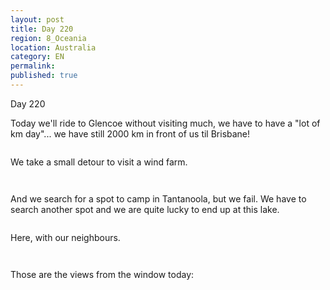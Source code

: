 ```yaml
---
layout: post
title: Day 220
region: 8_Oceania
location: Australia
category: EN
permalink:
published: true
---
```


Day 220

Today we'll ride to Glencoe without visiting much, we have to have a "lot of km day"... we have still 2000 km in front of us til Brisbane!

<p><a
href="https://lh3.googleusercontent.com/NrW_hXs15XukkV5YUzINHX0o6I5ILollxWMnZtvBmBenWxHTpylsHiQ4E8MWlCHZAWag11MgwJf6Occ8mekxOvYJyEiy_F1rvGlAONB9U9xGKbqmOmZCJTfJmBIk7M3xtU18_l3bEw2TdamETvlFpLCQbbt4vGl3GA3QjilbnhMSqGEUtUh2CGUfwex9TOiv7ptbUJQBsqo7dkpZ2sQyLNy69vvPY4d8uJHPlkEWSj00knngpxLdo2HmDyRxLLQRWq1r2ESxfUMhKX2sIMsFyy8y8Y5Z_NKSA9vUaWM2b4d0xZa_oSPkWTA2Ltsk1OTzql7I4xK7MLsdsp8ZX1Jav2T7DspKpIUmVKZFDvpzQ_RPWrz89w0l9nfg_5OtbXyIuMKyF81YEZj9z4bEnLjrX-ZVIsoYWBgsxFjMqdxSFVAiapF1LhRewf8Mjf-UXCxCJ4bPXpmvaYFY6M5ipYrOUTV4da4uyDeSSiggSUoxyWSq2exHSiyOkWJNgXvA_xyEBHs1VSVk-ViSrj4zABp2EKX-fa3OkU_w2MpknEeumYOAYj8Hos37RBnrwkQdS_pZP57kKEfT2NezF2Gmif5KK0Oew3nrYegaVvfSNMORuIlBsbTav7wU4AWpMNExdg2biiMjczf_VYdUJx6iS35Xaph2AmnpLYHUWa6LQuGOqMLfs4RdByOE1DM0j7X-vGwp98img0dijQpgkyQAUYUruY1S=w669-h502-no"><img 
src="https://lh3.googleusercontent.com/NrW_hXs15XukkV5YUzINHX0o6I5ILollxWMnZtvBmBenWxHTpylsHiQ4E8MWlCHZAWag11MgwJf6Occ8mekxOvYJyEiy_F1rvGlAONB9U9xGKbqmOmZCJTfJmBIk7M3xtU18_l3bEw2TdamETvlFpLCQbbt4vGl3GA3QjilbnhMSqGEUtUh2CGUfwex9TOiv7ptbUJQBsqo7dkpZ2sQyLNy69vvPY4d8uJHPlkEWSj00knngpxLdo2HmDyRxLLQRWq1r2ESxfUMhKX2sIMsFyy8y8Y5Z_NKSA9vUaWM2b4d0xZa_oSPkWTA2Ltsk1OTzql7I4xK7MLsdsp8ZX1Jav2T7DspKpIUmVKZFDvpzQ_RPWrz89w0l9nfg_5OtbXyIuMKyF81YEZj9z4bEnLjrX-ZVIsoYWBgsxFjMqdxSFVAiapF1LhRewf8Mjf-UXCxCJ4bPXpmvaYFY6M5ipYrOUTV4da4uyDeSSiggSUoxyWSq2exHSiyOkWJNgXvA_xyEBHs1VSVk-ViSrj4zABp2EKX-fa3OkU_w2MpknEeumYOAYj8Hos37RBnrwkQdS_pZP57kKEfT2NezF2Gmif5KK0Oew3nrYegaVvfSNMORuIlBsbTav7wU4AWpMNExdg2biiMjczf_VYdUJx6iS35Xaph2AmnpLYHUWa6LQuGOqMLfs4RdByOE1DM0j7X-vGwp98img0dijQpgkyQAUYUruY1S=w669-h502-no" class="oversize" alt=""></a></p>

We take a small detour to visit a wind farm.

<p><a
href="https://lh3.googleusercontent.com/uHEHtNPQAIFVH9RJPmUBBzZugzFk6lOL62-m8bLJ_vJlMjTaG2dBx1A_DeMkUBPva4xubxzglBbtdpbGw81t-6ZpfdOurGiX3E5oehRt-TRI73Uje9FpdMG16_SwvjpzcwhEEswSC1KRPnu_I_NeZlIA55qA2eRAyluGyCnhzccWv9kv6AO2vajGMQieGtkodbN4IzL73URlPGd_reQQLXZ-jGySUZn3qHjgQx5ukWRMjul-658K2XzfieG7T1RD0khLUDg-SDpX5rFwg_ynIsjrOqJPwQBcRo4io8FUVT8W3TShXzFyjILbJBj19nGLBQVsKYPsC4BikoqXCsvRhsFD6ggtja26ukF4cJMAMhvo7ygu20R06lcHWyZursVUgpA3SzNRP1i75YTiy1myZBhF0bhFOi1Sj7tOi4ua9aYf5GRF7Tejc4MvrojXXhEeAGydT-90e0u-PCmtHIWNR6wInwm8_BJk7gZIMz2PzE7BbvJEVn1AyaZrVOk-ryvNmhFgOJiSqh1VBR5GSdj3qyaupuxyRKb5t1steU8vNNFOKfhBxKqY_Mizj75tB7vfv9AWyg1mvdDhbwCht6sI70gtgq1D79krOJ7qlQQmtuyUnwxz4rUCUjCYsUhif6cQUUfPCuYcDNJqhXl48aiGXmItaluHqLkCh8BaCyCEi6qie95fazNKxPB-Sq5XoTzCn0js7RBPjifHXJsJn8hUG60W=w836-h627-no"><img 
src="https://lh3.googleusercontent.com/uHEHtNPQAIFVH9RJPmUBBzZugzFk6lOL62-m8bLJ_vJlMjTaG2dBx1A_DeMkUBPva4xubxzglBbtdpbGw81t-6ZpfdOurGiX3E5oehRt-TRI73Uje9FpdMG16_SwvjpzcwhEEswSC1KRPnu_I_NeZlIA55qA2eRAyluGyCnhzccWv9kv6AO2vajGMQieGtkodbN4IzL73URlPGd_reQQLXZ-jGySUZn3qHjgQx5ukWRMjul-658K2XzfieG7T1RD0khLUDg-SDpX5rFwg_ynIsjrOqJPwQBcRo4io8FUVT8W3TShXzFyjILbJBj19nGLBQVsKYPsC4BikoqXCsvRhsFD6ggtja26ukF4cJMAMhvo7ygu20R06lcHWyZursVUgpA3SzNRP1i75YTiy1myZBhF0bhFOi1Sj7tOi4ua9aYf5GRF7Tejc4MvrojXXhEeAGydT-90e0u-PCmtHIWNR6wInwm8_BJk7gZIMz2PzE7BbvJEVn1AyaZrVOk-ryvNmhFgOJiSqh1VBR5GSdj3qyaupuxyRKb5t1steU8vNNFOKfhBxKqY_Mizj75tB7vfv9AWyg1mvdDhbwCht6sI70gtgq1D79krOJ7qlQQmtuyUnwxz4rUCUjCYsUhif6cQUUfPCuYcDNJqhXl48aiGXmItaluHqLkCh8BaCyCEi6qie95fazNKxPB-Sq5XoTzCn0js7RBPjifHXJsJn8hUG60W=w836-h627-no" class="oversize" alt=""></a></p>

<p><a
href="https://lh3.googleusercontent.com/jx2vGOu7NR9-Ci9V3nPUbEUPu4R-n7gEnNdev_MhD12ghd0SRUzv-H8Zun8Pf7X-_im18tRbJuvv8tb1_dka9sFLnDjn4erN7DlIfJXdZKE1xZ3UFkAky78wjOZkGRDEZAMVGm0pMQZR-bKBHqHgYHFEjnCpCaGFCeYtRDMNgxcFhb98CTd9k_7b1Ka1V9COeixTmmdfxnrziNGqiYwJm3ACL0ESeUsyhKbxKljbdxaa0sZ1g2D-9P6qpGFLuyTlpoMxu7ay11X3mQGjxqhW42V2flodpSexfu212MzClvlwOoO-281BQdj6k5pkoPEiCH5U0xCdl2hIKY6jRSJizriJHpU4Wrl1P1boazU_vxExKcdVuGASyZR89cQzzHWl1nmF0ee_fkRBzLkHajEZff4RYPy1GbttWuZH9AIMYOiqBWHjPj8dAuEY-7ZgvAMpIW9VhkGWH1hY_s0j6DaRtgp6Axt8EGIGJ4YKiwwqEiJhqju_WgyTMlFPQdwRwi_dQCQuUXGO6DZvUY84MZTDOvONhmienZtFaguSYkTqge8xVisHsEboZGHRA4WTkHUaAEx1kH4qNdoPPjufUW6i9Y_7fKNxB0wJHTXMEtNipKT645fl9FdbfJ89YEJjyF9ijK8IzovGL6-GTmpugzrFmrJiDf6vA-KPY0ABkeTzkUuo-loeE6TgUGk1ZG7KMiu-W8oHz1Dg_A59nRrJxx_7ukPQ=w836-h627-no"><img 
src="https://lh3.googleusercontent.com/jx2vGOu7NR9-Ci9V3nPUbEUPu4R-n7gEnNdev_MhD12ghd0SRUzv-H8Zun8Pf7X-_im18tRbJuvv8tb1_dka9sFLnDjn4erN7DlIfJXdZKE1xZ3UFkAky78wjOZkGRDEZAMVGm0pMQZR-bKBHqHgYHFEjnCpCaGFCeYtRDMNgxcFhb98CTd9k_7b1Ka1V9COeixTmmdfxnrziNGqiYwJm3ACL0ESeUsyhKbxKljbdxaa0sZ1g2D-9P6qpGFLuyTlpoMxu7ay11X3mQGjxqhW42V2flodpSexfu212MzClvlwOoO-281BQdj6k5pkoPEiCH5U0xCdl2hIKY6jRSJizriJHpU4Wrl1P1boazU_vxExKcdVuGASyZR89cQzzHWl1nmF0ee_fkRBzLkHajEZff4RYPy1GbttWuZH9AIMYOiqBWHjPj8dAuEY-7ZgvAMpIW9VhkGWH1hY_s0j6DaRtgp6Axt8EGIGJ4YKiwwqEiJhqju_WgyTMlFPQdwRwi_dQCQuUXGO6DZvUY84MZTDOvONhmienZtFaguSYkTqge8xVisHsEboZGHRA4WTkHUaAEx1kH4qNdoPPjufUW6i9Y_7fKNxB0wJHTXMEtNipKT645fl9FdbfJ89YEJjyF9ijK8IzovGL6-GTmpugzrFmrJiDf6vA-KPY0ABkeTzkUuo-loeE6TgUGk1ZG7KMiu-W8oHz1Dg_A59nRrJxx_7ukPQ=w836-h627-no" class="oversize" alt=""></a></p>

And we search for a spot to camp in Tantanoola, but we fail. We have to search another spot and we are quite lucky to end up at this lake.

<p><a
href="https://lh3.googleusercontent.com/y2iEkU9EbJGXvgaa8cdKy4jG2ihcFz2NJ0wuvLi16EmNRUc7cuU1jQIGXt2nDsPHNqgK767GBKjQmrvQHaLaAtr0C5-mRQdKiM7JxIROFs6Po-57VTVDYtKpNR2m7sy_WpiwpR4VS2pqmpZPGdQobcuZd3HdqTMdxrP-9jCjNqwkpr5_LJUiu6dz1jVRDsvIu3kOE7OqQFmtUSptxzHsHiXz_zJUE0aRx_LTqFeyqlWPERevLScAxrokQUaGG1mFtbBORhEyeIpXusp1qR0oF_9fvS0yrhyehNMEpucWeFhD0mNv564QLWghGI7nX2kfykn6J5ZSDHQnrh9wS3XZgv6Qu2-8EFRExrF25kyg6nGfPhX_f1EIaih6PQo14HZCPkxWf1I5vTQO2nG1k7WJ9Pm2tM1U7RAgEHzTGYaTPHIMi3agjcl08y6XHznPWbZKUOI3kIBO8ftPnTNeMcx5JgTCHgJElIWJlveGyqyPRcd8lNRbE4gpkOYnjnnti1FfkOweB5hoiQT_TZ3vmHF1Vt89JLGLkNGPKn5-1sQym9l2AKR_AVaI4-fAT5R0LQm4BOmTBt0LvFfGwSt1lpymVg19KCCdQNjA2psz02k8mXNpdSxcalyAY6_2wpQdbx_42ElrZPy70xndma-HG1YaeezbOtywa_n4NA7tO8G3usiNuCvXYWr2pA-CIepGpCmVCmnN6Cj6XFKzPmciZX5beUmv=w836-h627-no"><img 
src="https://lh3.googleusercontent.com/y2iEkU9EbJGXvgaa8cdKy4jG2ihcFz2NJ0wuvLi16EmNRUc7cuU1jQIGXt2nDsPHNqgK767GBKjQmrvQHaLaAtr0C5-mRQdKiM7JxIROFs6Po-57VTVDYtKpNR2m7sy_WpiwpR4VS2pqmpZPGdQobcuZd3HdqTMdxrP-9jCjNqwkpr5_LJUiu6dz1jVRDsvIu3kOE7OqQFmtUSptxzHsHiXz_zJUE0aRx_LTqFeyqlWPERevLScAxrokQUaGG1mFtbBORhEyeIpXusp1qR0oF_9fvS0yrhyehNMEpucWeFhD0mNv564QLWghGI7nX2kfykn6J5ZSDHQnrh9wS3XZgv6Qu2-8EFRExrF25kyg6nGfPhX_f1EIaih6PQo14HZCPkxWf1I5vTQO2nG1k7WJ9Pm2tM1U7RAgEHzTGYaTPHIMi3agjcl08y6XHznPWbZKUOI3kIBO8ftPnTNeMcx5JgTCHgJElIWJlveGyqyPRcd8lNRbE4gpkOYnjnnti1FfkOweB5hoiQT_TZ3vmHF1Vt89JLGLkNGPKn5-1sQym9l2AKR_AVaI4-fAT5R0LQm4BOmTBt0LvFfGwSt1lpymVg19KCCdQNjA2psz02k8mXNpdSxcalyAY6_2wpQdbx_42ElrZPy70xndma-HG1YaeezbOtywa_n4NA7tO8G3usiNuCvXYWr2pA-CIepGpCmVCmnN6Cj6XFKzPmciZX5beUmv=w836-h627-no" class="oversize" alt=""></a></p>

Here, with our neighbours.

<p><a
href="https://lh3.googleusercontent.com/RFLY_V1QnZub_ZEfzcizZHcxuP3LuDz3CpQwx_n4FCKelJmbjc_FunY4TmpHFlT5UC7i-dANCpXULCQxiaZMOhy-63d2UDFpVGKsd5r7gFzRPsSQW9C5REIhz3S2c230lszzXqrTEXAsA0nl1MRM6ZOrtk2rIy-PnfZ7VWGm4fcLLMus1Q491Lm5w6sO3bMzFR-4AXUWPQHrmw3mg7hP8j50JQm9nagMGbdmlAUKCHk9ui3un4AE4pntqN0r4eO974vgAOkd9c3W30ocC1VR162d7PoCQs5U8zQTSIq8RLGacpu0I_2ClFxX_v8WMqKvgiDLOmrv6SdWVCYylDLdpuIOT45RylGXSJQ9_x1EB7Y_8_3vtxs-u_sjNm8KI2o04xNwT_B7doRVae0DM3LH5KGaHChe7sqG9KyaPIW9qLHlflr-cBAhADMllRDVe1hE7ce1f72oKT49BkiovqaoKlIbQePVn0G2MG3gRLMv31BQXiA4BRCRhBkr2Z6uzqMctjoQ-X3pfr1zaTMNXG0WZryb9W2Z8nUa4NnD9yfWRRulij9haGfMQgiWbMFQGIdguRot49WLrLTW81IKz8OUv2A60MtcyazkMmSshLI-nEMoZtfoMIfwqbHVqrKemzV0vpkfVycK936WhNS08_XVHhJz3-pLCo26cwD3WeLYG1qoe-C_9jJaQATTU3zCS2gwl-p8Ad36twz9VdO_T9GMZz48=w836-h627-no"><img 
src="https://lh3.googleusercontent.com/RFLY_V1QnZub_ZEfzcizZHcxuP3LuDz3CpQwx_n4FCKelJmbjc_FunY4TmpHFlT5UC7i-dANCpXULCQxiaZMOhy-63d2UDFpVGKsd5r7gFzRPsSQW9C5REIhz3S2c230lszzXqrTEXAsA0nl1MRM6ZOrtk2rIy-PnfZ7VWGm4fcLLMus1Q491Lm5w6sO3bMzFR-4AXUWPQHrmw3mg7hP8j50JQm9nagMGbdmlAUKCHk9ui3un4AE4pntqN0r4eO974vgAOkd9c3W30ocC1VR162d7PoCQs5U8zQTSIq8RLGacpu0I_2ClFxX_v8WMqKvgiDLOmrv6SdWVCYylDLdpuIOT45RylGXSJQ9_x1EB7Y_8_3vtxs-u_sjNm8KI2o04xNwT_B7doRVae0DM3LH5KGaHChe7sqG9KyaPIW9qLHlflr-cBAhADMllRDVe1hE7ce1f72oKT49BkiovqaoKlIbQePVn0G2MG3gRLMv31BQXiA4BRCRhBkr2Z6uzqMctjoQ-X3pfr1zaTMNXG0WZryb9W2Z8nUa4NnD9yfWRRulij9haGfMQgiWbMFQGIdguRot49WLrLTW81IKz8OUv2A60MtcyazkMmSshLI-nEMoZtfoMIfwqbHVqrKemzV0vpkfVycK936WhNS08_XVHhJz3-pLCo26cwD3WeLYG1qoe-C_9jJaQATTU3zCS2gwl-p8Ad36twz9VdO_T9GMZz48=w836-h627-no" class="oversize" alt=""></a></p>

<p><a
href="https://lh3.googleusercontent.com/PtGwo2qSzYRybTAghbeGjx4_hp_npdlwzdbKr0MqUdpcu-Uhub4qQKJJSfjRwoyyq1tkvyl5XfCQ1n1wCKTdY-WIEezb_qIV0QaHcYsRu3ZserNho7gMI8IlPsruIjJWCB7VolJ-hDuChSYXvrkSsZfyySmwiqfKU45sslVm78rKZAoqwqbo5AahGLCwT4UxqWYeKSQP_fhHOQXUtal0mScAqwmjznGF7GOg3fwEScCK2Nl71ksI0YtwY0U4-J-ljEgJ9YonYdnx7Au9VVHsH_aq8gWyLVOjxCj2wSBJKF97gBW0MsvyoFO8HJHDXxUTasT5hur-C5r53mE7sZ4eXPqvdyHn99rEFuZipdEu_eERnLPV9YemUlUxGPdKilgv-onBiR-hHMbQHXEJi0K_r8vG1KFmgk3ohE_DvClvYY_ZRhopKFQ2MSMQIbjtZL2_aTgYis-2wyvIxyFzCJcLNHt5fddt29fHtKhZ24QgKnw7SklMQY9VZvfwndqGixHODj4-e7ooA00NEA3WVUqMh5IORCzrg9Qzlx84YMc2-73kA9JF42oVPcB3Ug_5B9--PA0l4h-_zrHZpiLlARiUTmwPCcC5C6Zg0PwluXcZ7oYsRFWzMHkcOnSJtb_Hr1FdIHF4vAcw6jqVzoNmBSsrRE876yjKcz3MWR37Kg_FaXihYIHGmeC3no9Fw68na_tRDyQKCaO91Kj75iOf27OrPg-o=w836-h627-no"><img 
src="https://lh3.googleusercontent.com/PtGwo2qSzYRybTAghbeGjx4_hp_npdlwzdbKr0MqUdpcu-Uhub4qQKJJSfjRwoyyq1tkvyl5XfCQ1n1wCKTdY-WIEezb_qIV0QaHcYsRu3ZserNho7gMI8IlPsruIjJWCB7VolJ-hDuChSYXvrkSsZfyySmwiqfKU45sslVm78rKZAoqwqbo5AahGLCwT4UxqWYeKSQP_fhHOQXUtal0mScAqwmjznGF7GOg3fwEScCK2Nl71ksI0YtwY0U4-J-ljEgJ9YonYdnx7Au9VVHsH_aq8gWyLVOjxCj2wSBJKF97gBW0MsvyoFO8HJHDXxUTasT5hur-C5r53mE7sZ4eXPqvdyHn99rEFuZipdEu_eERnLPV9YemUlUxGPdKilgv-onBiR-hHMbQHXEJi0K_r8vG1KFmgk3ohE_DvClvYY_ZRhopKFQ2MSMQIbjtZL2_aTgYis-2wyvIxyFzCJcLNHt5fddt29fHtKhZ24QgKnw7SklMQY9VZvfwndqGixHODj4-e7ooA00NEA3WVUqMh5IORCzrg9Qzlx84YMc2-73kA9JF42oVPcB3Ug_5B9--PA0l4h-_zrHZpiLlARiUTmwPCcC5C6Zg0PwluXcZ7oYsRFWzMHkcOnSJtb_Hr1FdIHF4vAcw6jqVzoNmBSsrRE876yjKcz3MWR37Kg_FaXihYIHGmeC3no9Fw68na_tRDyQKCaO91Kj75iOf27OrPg-o=w836-h627-no" class="oversize" alt=""></a></p>

Those are the views from the window today:

<p><a
href="https://lh3.googleusercontent.com/NLYvJKbNhtOhTZtneD0y9P4i9etcQQSLkbs5wjAEpMumdIwbVB5d9aVUN9_5BvGkRp1oqaMmAtkeJCINssqgoGflyhXE39cMdDNnYZnvJyenq_oNhO42AzgmCXkHSs16RPi38MBLwAdifwgyZfMS9p5PvZmoFAV0FFGi8PZnrnmLa13kWu9W7suoLMe2OrVm6lyfiVfrVjU9fYTiHAer7UL5y3fUxE9msGY3i4no8dcGkTLqt5Pm4HBftqTRGMJk3377a19lcl8nH9diV5_xZUhfup0kODoQsHxaGhMoAaF4bWCdb_eEP8TBbvOhSfWw3CO-jJk9r_1VtVKiij2GSje1AoATY6P75ndkJLjGoYkif88JjI3dCou1pH9PdYbKvZWhtPJs4msPw8V4Ks2mJIpNLhdeSg4HNlQjvQ-WLCBti8G7AlakDaorxdwF45S0eI1IquzEYXTpc3H08h3V18vD9s5EnXW5_CAPUjQ8pzY9rTkMmoiF5lQKteHiUDIjnIEeIzLASqolnt7hNMeQJbrGcp0o5DUPq7il8ahhaO5MU5gU9fk3GeuLrqQZ7rRVbAjQrDjmo5IAFfBkcq1Bg5VDr6Yc9VTbPhJRjbBUtgbPI2MXLVNvWJV443OJLj1nkRLZ2OXMK4V6H1bnycr2OKsKQ_-P--2lzm1yXk4lwp6p6mGImBObYD526w20baqW8Z5QAmJyAVn2c7L5kNWH5RAX=w836-h627-no"><img 
src="https://lh3.googleusercontent.com/NLYvJKbNhtOhTZtneD0y9P4i9etcQQSLkbs5wjAEpMumdIwbVB5d9aVUN9_5BvGkRp1oqaMmAtkeJCINssqgoGflyhXE39cMdDNnYZnvJyenq_oNhO42AzgmCXkHSs16RPi38MBLwAdifwgyZfMS9p5PvZmoFAV0FFGi8PZnrnmLa13kWu9W7suoLMe2OrVm6lyfiVfrVjU9fYTiHAer7UL5y3fUxE9msGY3i4no8dcGkTLqt5Pm4HBftqTRGMJk3377a19lcl8nH9diV5_xZUhfup0kODoQsHxaGhMoAaF4bWCdb_eEP8TBbvOhSfWw3CO-jJk9r_1VtVKiij2GSje1AoATY6P75ndkJLjGoYkif88JjI3dCou1pH9PdYbKvZWhtPJs4msPw8V4Ks2mJIpNLhdeSg4HNlQjvQ-WLCBti8G7AlakDaorxdwF45S0eI1IquzEYXTpc3H08h3V18vD9s5EnXW5_CAPUjQ8pzY9rTkMmoiF5lQKteHiUDIjnIEeIzLASqolnt7hNMeQJbrGcp0o5DUPq7il8ahhaO5MU5gU9fk3GeuLrqQZ7rRVbAjQrDjmo5IAFfBkcq1Bg5VDr6Yc9VTbPhJRjbBUtgbPI2MXLVNvWJV443OJLj1nkRLZ2OXMK4V6H1bnycr2OKsKQ_-P--2lzm1yXk4lwp6p6mGImBObYD526w20baqW8Z5QAmJyAVn2c7L5kNWH5RAX=w836-h627-no" class="oversize" alt=""></a></p>

<p><a
href="https://lh3.googleusercontent.com/uFFZacXpYQMbiNP9wVcJNpzxMSKx5jg6F1ZtJgvDDqvvApQ0djrhl5O7YILXYN26D_-x1k9laXb6iTEpH8ChAYUbj6yIfdWRvsPBubI4VQGnlLtcs_wioQ8TCKZURfkoYqjj3Y08JB-yxUfjZXQ_OdZGKaNeJBDUfOFFOwhKDW-G8hrQWHJBT-QxxvjTikYZc6ftKScC26jDrpKQ4byqBeaMvLRCAcNh3T07a-OFzHshgPF7n77QaDD2g14fJjaLEwP3n0lwA9aASi55f4ZZaNE0wJUer9X3Z0jnM-CYLOkSkUoCs-l7US9xcWhaiLoQYtrWqv7Hkcbtb7IjP_1xah7kgBzktHkQDWh8I7sKbrqcWog0FWdPdmwtW8KzvYsflY4k1vu2Qq94GSjqyMoq-1EGVCG4cnmgRwcPU9gbuQJTjH9udN37Vnj_z4bytU4oIIbOYKeqSxiXWSWdj-OZM5NUucExEsmfgngChmExIfeHsGbh6HhqpVj0qUarJCEpSOfZp_gQBncwo6GlZNLgiTldLCMLwY-k8Z7IR3K7uyRLkZiOFT6ZDbhxdyYy_pCQ6DRLj4QnrL7uS-V0fjbG7l4wpLCcDqc5MgqR-ict3Fddfp5bUSl37Hl4gYlQptSiNmjpQY_MXG7FXBeoyjX39hlPN5oPhiSopjs-Qbh1VHC4LCjdbj32DN3IAnFrd9_NX6xMGRr5vBfiaPiyQt9l8NxI=w669-h502-no"><img 
src="https://lh3.googleusercontent.com/uFFZacXpYQMbiNP9wVcJNpzxMSKx5jg6F1ZtJgvDDqvvApQ0djrhl5O7YILXYN26D_-x1k9laXb6iTEpH8ChAYUbj6yIfdWRvsPBubI4VQGnlLtcs_wioQ8TCKZURfkoYqjj3Y08JB-yxUfjZXQ_OdZGKaNeJBDUfOFFOwhKDW-G8hrQWHJBT-QxxvjTikYZc6ftKScC26jDrpKQ4byqBeaMvLRCAcNh3T07a-OFzHshgPF7n77QaDD2g14fJjaLEwP3n0lwA9aASi55f4ZZaNE0wJUer9X3Z0jnM-CYLOkSkUoCs-l7US9xcWhaiLoQYtrWqv7Hkcbtb7IjP_1xah7kgBzktHkQDWh8I7sKbrqcWog0FWdPdmwtW8KzvYsflY4k1vu2Qq94GSjqyMoq-1EGVCG4cnmgRwcPU9gbuQJTjH9udN37Vnj_z4bytU4oIIbOYKeqSxiXWSWdj-OZM5NUucExEsmfgngChmExIfeHsGbh6HhqpVj0qUarJCEpSOfZp_gQBncwo6GlZNLgiTldLCMLwY-k8Z7IR3K7uyRLkZiOFT6ZDbhxdyYy_pCQ6DRLj4QnrL7uS-V0fjbG7l4wpLCcDqc5MgqR-ict3Fddfp5bUSl37Hl4gYlQptSiNmjpQY_MXG7FXBeoyjX39hlPN5oPhiSopjs-Qbh1VHC4LCjdbj32DN3IAnFrd9_NX6xMGRr5vBfiaPiyQt9l8NxI=w669-h502-no" class="oversize" alt=""></a></p>

<p><a
href="https://lh3.googleusercontent.com/9aYtdrE0V11bh29INy6-x-snD8jKxlTpPdzokz-VayREWGHWDjhRak6_zGP8H1CHICcZoae_3Lljp0E8GKGSF0EddSY737YpqxXVKp9pHOKb-LXKvC_nBxXMHPtC8VCnq3jorFNe3b9Xs4HzMWoKzuQoov1ss1rGnFmT5ifZcdH3Knd0UxjtMUK3m3uSlW0Xc7RgBibVFCY081P7idzRmo5zhnlfSt2UX9MjzeSVGDWJDrHY7EUI8r44w1MJDfmpPIoXz2_yX8O_VC7TO_c7y2ZcHLRZT8-FIAaae_TS-k-AUZHmbqNFKIQyNLO0TXleI4zdiRgtKnTPb5GP65z1QfpnEmcAGXmUUDQ86A0lflLXFtckLFMvPh9rHyF4_p-OZQz1Vca1TPJQzbPj5MRQzfzkMQHEd4F9sgInw1V3-Y00DYBp0-Js2VNyn2ick0awmNKxG7k5dVsNOwF97_hFcrl45dohqq__bp_-qYCvVykjaemkcQ2-Yz7t-fWKV8VEU5xE_QLA9xwUR1nLOkhkAaDMUfntzMGvv6IwpqN2n4PjFJvXehhXTKpfllbMwYCCS7X4F2S-Rbn_dBhtBS8EOq9lZOsHdTri94kE_q1eshMfzXHOi99VeP-c4XmBpGcF6Y12ychgURBlUBRl-Dc_JGblilJs5dYtvS2g27edH1L9ws37M9cGQd-O4cCrUjKpllOIxmaCgwW6oP0-ySCkmOu7=w669-h502-no"><img 
src="https://lh3.googleusercontent.com/9aYtdrE0V11bh29INy6-x-snD8jKxlTpPdzokz-VayREWGHWDjhRak6_zGP8H1CHICcZoae_3Lljp0E8GKGSF0EddSY737YpqxXVKp9pHOKb-LXKvC_nBxXMHPtC8VCnq3jorFNe3b9Xs4HzMWoKzuQoov1ss1rGnFmT5ifZcdH3Knd0UxjtMUK3m3uSlW0Xc7RgBibVFCY081P7idzRmo5zhnlfSt2UX9MjzeSVGDWJDrHY7EUI8r44w1MJDfmpPIoXz2_yX8O_VC7TO_c7y2ZcHLRZT8-FIAaae_TS-k-AUZHmbqNFKIQyNLO0TXleI4zdiRgtKnTPb5GP65z1QfpnEmcAGXmUUDQ86A0lflLXFtckLFMvPh9rHyF4_p-OZQz1Vca1TPJQzbPj5MRQzfzkMQHEd4F9sgInw1V3-Y00DYBp0-Js2VNyn2ick0awmNKxG7k5dVsNOwF97_hFcrl45dohqq__bp_-qYCvVykjaemkcQ2-Yz7t-fWKV8VEU5xE_QLA9xwUR1nLOkhkAaDMUfntzMGvv6IwpqN2n4PjFJvXehhXTKpfllbMwYCCS7X4F2S-Rbn_dBhtBS8EOq9lZOsHdTri94kE_q1eshMfzXHOi99VeP-c4XmBpGcF6Y12ychgURBlUBRl-Dc_JGblilJs5dYtvS2g27edH1L9ws37M9cGQd-O4cCrUjKpllOIxmaCgwW6oP0-ySCkmOu7=w669-h502-no" class="oversize" alt=""></a></p>